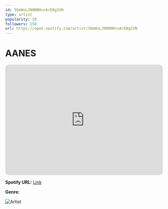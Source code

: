 ```yaml
---
id: 5QeWxLJN0NNHcnArE8g1VN
type: artist
popularity: 19
followers: 158
url: https://open.spotify.com/artist/5QeWxLJN0NNHcnArE8g1VN
---
```

# AANES

<iframe style="border-radius:12px" src="https://open.spotify.com/embed/artist/5QeWxLJN0NNHcnArE8g1VN" width="100%" height="352" frameBorder="0" allowfullscreen="" allow="autoplay; clipboard-write; encrypted-media; fullscreen; picture-in-picture" loading="lazy"></iframe>

**Spotify URL:** [Link](https://open.spotify.com/artist/5QeWxLJN0NNHcnArE8g1VN)

**Genre:** 

![Artist](https://i.scdn.co/image/ab67616d0000b273f380f63d2dc20a06324ddc49)
